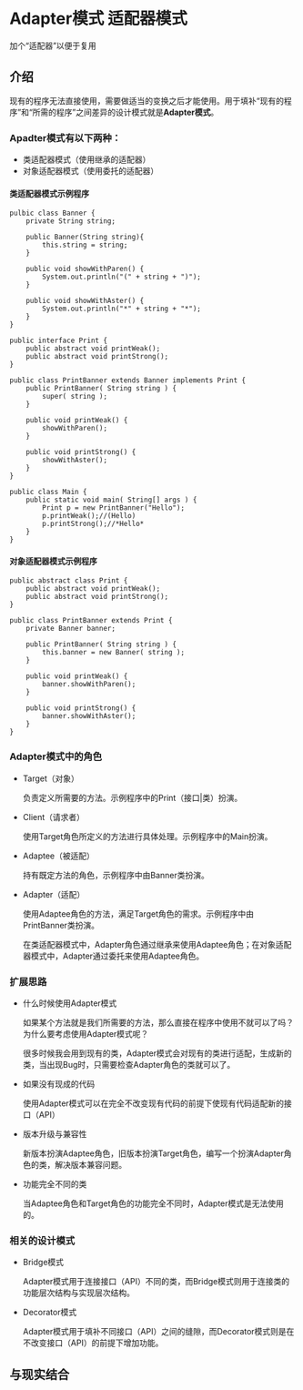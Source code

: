 # Adapter模式 适配器模式

加个“适配器”以便于复用

## 介绍

现有的程序无法直接使用，需要做适当的变换之后才能使用。用于填补“现有的程序”和“所需的程序”之间差异的设计模式就是**Adapter模式**。

### Apadter模式有以下两种：
* 类适配器模式（使用继承的适配器）
* 对象适配器模式（使用委托的适配器）

#### 类适配器模式示例程序
    pulbic class Banner {
        private String string;
        
        public Banner(String string){
            this.string = string;
        }
        
        public void showWithParen() {
            System.out.println("(" + string + ")");
        }
        
        public void showWithAster() {
            System.out.println("*" + string + "*");
        }
    }
    
    public interface Print {
        public abstract void printWeak();
        public abstract void printStrong();
    }
    
    public class PrintBanner extends Banner implements Print {
        public PrintBanner( String string ) {
            super( string );
        }
        
        public void printWeak() {
            showWithParen();
        }
        
        public void printStrong() {
            showWithAster();
        }
    }
    
    public class Main {
        public static void main( String[] args ) {
            Print p = new PrintBanner("Hello");
            p.printWeak();//(Hello)
            p.printStrong();//*Hello*
        }
    }
    
#### 对象适配器模式示例程序
    public abstract class Print {
        public abstract void printWeak();
        public abstract void printStrong();
    }
    
    public class PrintBanner extends Print {
        private Banner banner;
        
        public PrintBanner( String string ) {
            this.banner = new Banner( string );
        }
        
        public void printWeak() {
            banner.showWithParen();
        }
        
        public void printStrong() {
            banner.showWithAster();
        }
    }
    
### Adapter模式中的角色
* Target（对象）

    负责定义所需要的方法。示例程序中的Print（接口|类）扮演。
    
* Client（请求者）

    使用Target角色所定义的方法进行具体处理。示例程序中的Main扮演。
    
* Adaptee（被适配）

    持有既定方法的角色，示例程序中由Banner类扮演。
    
* Adapter（适配）

    使用Adaptee角色的方法，满足Target角色的需求。示例程序中由PrintBanner类扮演。
    
    在类适配器模式中，Adapter角色通过继承来使用Adaptee角色；在对象适配器模式中，Adapter通过委托来使用Adaptee角色。
    
### 扩展思路
* 什么时候使用Adapter模式

    如果某个方法就是我们所需要的方法，那么直接在程序中使用不就可以了吗？为什么要考虑使用Adapter模式呢？
    
    很多时候我会用到现有的类，Adapter模式会对现有的类进行适配，生成新的类，当出现Bug时，只需要检查Adapter角色的类就可以了。
    
* 如果没有现成的代码

    使用Adapter模式可以在完全不改变现有代码的前提下使现有代码适配新的接口（API）
    
* 版本升级与兼容性

    新版本扮演Adaptee角色，旧版本扮演Target角色，编写一个扮演Adapter角色的类，解决版本兼容问题。
    
* 功能完全不同的类
    
    当Adaptee角色和Target角色的功能完全不同时，Adapter模式是无法使用的。

### 相关的设计模式
* Bridge模式

    Adapter模式用于连接接口（API）不同的类，而Bridge模式则用于连接类的功能层次结构与实现层次结构。
    
* Decorator模式
    
    Adapter模式用于填补不同接口（API）之间的缝隙，而Decorator模式则是在不改变接口（API）的前提下增加功能。

## 与现实结合
